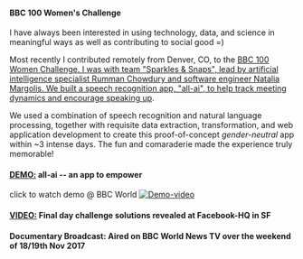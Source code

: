 #### BBC 100 Women's Challenge

I have always been interested in using technology, data, and science in meaningful ways as well as contributing to social good =) 

Most recently I contributed remotely from Denver, CO, to the [BBC 100 Women Challenge. I was with team "Sparkles & Snaps", lead by artificial intelligence specialist Rumman Chowdury and software engineer Natalia Margolis. We built a speech recognition app, "all-ai", to help track meeting dynamics and encourage speaking up](http://www.bbc.co.uk/mediacentre/latestnews/2017/bbc-100-women-challenge-2017-silicon-valley-reveal-solution).   

We used a combination of speech recognition and natural language processing, together with requisite data extraction, transformation, and web application development to create this proof-of-concept *gender-neutral* app within ~3 intense days. The fun and comaraderie made the experience truly memorable!


#### [DEMO:](http://www.bbc.com/news/av/world-41531054/100-women-an-app-to-help-you-speak-up-in-meetings) all-ai -- an app to empower    
click to watch demo @ BBC World   [![Demo-video](https://hengrumay.github.io/img/projects/bbc100women_all-ai_appDemo.png)](http://www.bbc.com/news/av/world-41531054/100-women-an-app-to-help-you-speak-up-in-meetings)

#### [VIDEO:](https://www.facebook.com/BBC100women/videos/1537111543020785/) Final day challenge solutions revealed at Facebook-HQ in SF  

#### Documentary Broadcast: Aired on BBC World News TV over the weekend of 18/19th Nov 2017
 



